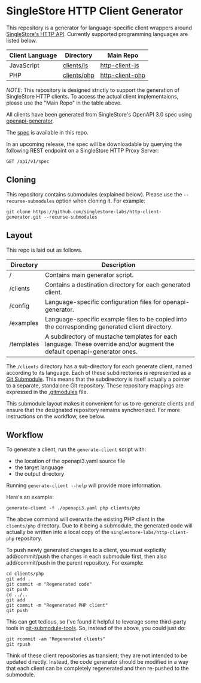 # SingleStore HTTP Client Generator

This repository is a generator for language-specific client wrappers around [SingleStore's HTTP API](https://docs.singlestore.com/managed-service/en/reference/http-api.html).  Currently supported programming languages are listed below.

| Client Language | Directory                   | Main Repo |
|-----------------|-----------------------------|-----------
| JavaScript      | [clients/js](clients/js)    | [http-client-js](https://github.com/singlestore-labs/http-client-js) |
| PHP             | [clients/php](clients/php)  | [http-client-php](https://github.com/singlestore-labs/http-client-php) |

*NOTE*:  This repository is designed strictly to support the generation of SingleStore HTTP clients.  To access the actual client implementaions, please use the "Main Repo" in the table above.

All clients have been generated from SingleStore's OpenAPI 3.0 spec using [openapi-generator](https://github.com/OpenAPITools/openapi-generator).  

The [spec](openapi3.yaml) is available in this repo.

In an upcoming release, the spec will be downloadable by querying the following REST endpoint on a SingleStore HTTP Proxy Server:

    GET /api/v1/spec

## Cloning

This repository contains submodules (explained below).  Please use the `--recurse-submodules` option when cloning it.  For example:

    git clone https://github.com/singlestore-labs/http-client-generator.git --recurse-submodules

## Layout

This repo is laid out as follows.

| Directory  | Description |
|------------|-------------|
| /          | Contains main generator script. |
| /clients   | Contains a destination directory for each generated client. |
| /config    | Language-specific configuration files for openapi-generator. |
| /examples  | Language-specific example files to be copied into the corresponding generated client directory. |
| /templates | A subdirectory of mustache templates for each language.  These override and/or augment the default openapi-generator ones. |

The `/clients` directory has a sub-directory for each generate client, named according to its language.  Each of these subdirectories is represented as a [Git Submodule](https://git-scm.com/book/en/v2/Git-Tools-Submodules).  This means that the subdirectory is itself actually a pointer to a separate, standalone Git repository.  These repository mappings are expressed in the [.gitmodules](.gitmodules) file.

This submodule layout makes it convenient for us to re-generate clients and ensure that the designated repository remains synchronized.  For more instructions on the workflow, see below.

## Workflow

To generate a client, run the `generate-client` script with:

* the location of the openapi3.yaml source file
* the target language
* the output directory

Running `generate-client --help` will provide more information.  

Here's an example:

    generate-client -f ./openapi3.yaml php clients/php

The above command will overwrite the existing PHP client in the `clients/php` directory.  Due to it being a submodule, the generated code will actually be written into a local copy of the `singlestore-labs/http-client-php` repository.

To push newly generated changes to a client, you must explicitly add/commit/push the changes in each submodule first, then also add/commit/push in the parent repository.  For example:

    cd clients/php
    git add .
    git commit -m "Regenerated code"
    git push
    cd ../..
    git add .
    git commit -m "Regenerated PHP client"
    git push

This can get tedious, so I've found it helpful to leverage some third-party tools in [git-submodule-tools](https://github.com/kollerma/git-submodule-tools).  So, instead of the above, you could just do:

    git rcommit -am "Regenerated clients"
    git rpush

Think of these client repositories as transient; they are not intended to be updated directly.  Instead, the code generator should be modified in a way that each client can be completely regenerated and then re-pushed to the submodule.

